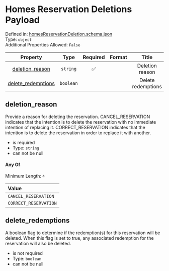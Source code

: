 



# Homes Reservation Deletions Payload
  
Defined in: [homesReservationDeletion.schema.json](https://ira-rebates.labworks.org/schemas/homesReservationDeletion)  
Type: `object`  
Additional Properties Allowed: `False`  
  

|Property|Type|Required|Format|Title|
| :---: | :---: | :---: | :---: | :---: |
|[deletion_reason](#deletion_reason)|`string`|:white_check_mark:||Deletion reason|
|[delete_redemptions](#delete_redemptions)|`boolean`|||Delete redemptions|

## deletion_reason
  
Provide a reason for deleting the reservation. CANCEL_RESERVATION indicates that the intention is to delete the reservation with no immediate intention of replacing it. CORRECT_RESERVATION indicates that the intention is to delete the reservation in order to replace it with another.  
  

- is required
- Type: `string`
- can not be null

#### Any Of
  
Minimum Length: `4`  
  

|Value|
| :--- |
|`CANCEL_RESERVATION`|
|`CORRECT_RESERVATION`|
  

## delete_redemptions
  
A boolean flag to determine if the redemption(s) for this reservation will be deleted. When this flag is set to true, any associated redemption for the reservation will also be deleted.  
  

- is not required
- Type: `boolean`
- can not be null
